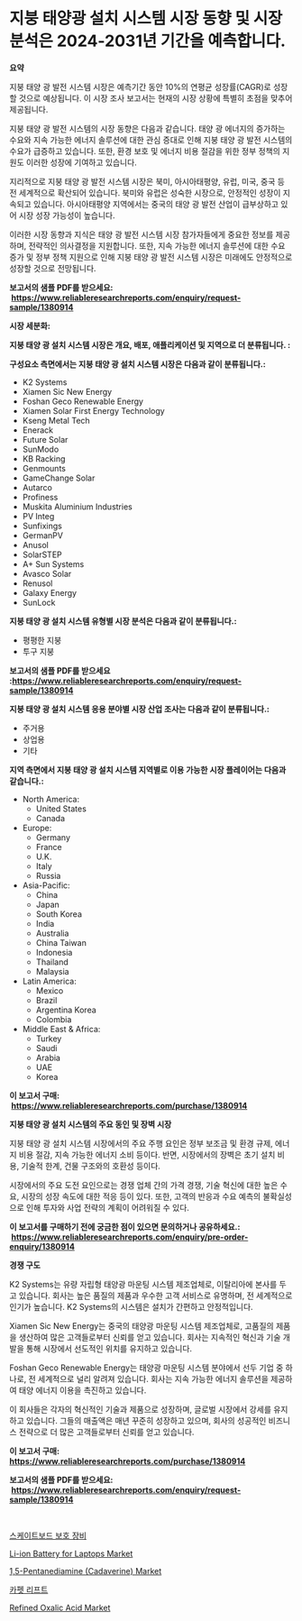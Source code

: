 <p><h1>지붕 태양광 설치 시스템 시장 동향 및 시장 분석은 2024-2031년 기간을 예측합니다.</h1></p><p><strong>요약</strong></p>
<p><p>지붕 태양 광 발전 시스템 시장은 예측기간 동안 10%의 연평균 성장률(CAGR)로 성장할 것으로 예상됩니다. 이 시장 조사 보고서는 현재의 시장 상황에 특별히 초점을 맞추어 제공됩니다.</p><p>지붕 태양 광 발전 시스템의 시장 동향은 다음과 같습니다. 태양 광 에너지의 증가하는 수요와 지속 가능한 에너지 솔루션에 대한 관심 증대로 인해 지붕 태양 광 발전 시스템의 수요가 급증하고 있습니다. 또한, 환경 보호 및 에너지 비용 절감을 위한 정부 정책의 지원도 이러한 성장에 기여하고 있습니다.</p><p>지리적으로 지붕 태양 광 발전 시스템 시장은 북미, 아시아태평양, 유럽, 미국, 중국 등 전 세계적으로 확산되어 있습니다. 북미와 유럽은 성숙한 시장으로, 안정적인 성장이 지속되고 있습니다. 아시아태평양 지역에서는 중국의 태양 광 발전 산업이 급부상하고 있어 시장 성장 가능성이 높습니다.</p><p>이러한 시장 동향과 지식은 태양 광 발전 시스템 시장 참가자들에게 중요한 정보를 제공하며, 전략적인 의사결정을 지원합니다. 또한, 지속 가능한 에너지 솔루션에 대한 수요 증가 및 정부 정책 지원으로 인해 지붕 태양 광 발전 시스템 시장은 미래에도 안정적으로 성장할 것으로 전망됩니다.</p></p>
<p><strong>보고서의 샘플 PDF를 받으세요: &nbsp;<a href="https://www.reliableresearchreports.com/enquiry/request-sample/1380914">https://www.reliableresearchreports.com/enquiry/request-sample/1380914</a></strong></p>
<p><strong>시장 세분화:</strong></p>
<p><strong> 지붕 태양 광 설치 시스템 시장은 개요, 배포, 애플리케이션 및 지역으로 더 분류됩니다. :</strong></p>
<p><strong>구성요소 측면에서는 지붕 태양 광 설치 시스템 시장은 다음과 같이 분류됩니다.:</strong></p>
<p><ul><li>K2 Systems</li><li>Xiamen Sic New Energy</li><li>Foshan Geco Renewable Energy</li><li>Xiamen Solar First Energy Technology</li><li>Kseng Metal Tech</li><li>Enerack</li><li>Future Solar</li><li>SunModo</li><li>KB Racking</li><li>Genmounts</li><li>GameChange Solar</li><li>Autarco</li><li>Profiness</li><li>Muskita Aluminium Industries</li><li>PV Integ</li><li>Sunfixings</li><li>GermanPV</li><li>Anusol</li><li>SolarSTEP</li><li>A+ Sun Systems</li><li>Avasco Solar</li><li>Renusol</li><li>Galaxy Energy</li><li>SunLock</li></ul></p>
<p><strong> 지붕 태양 광 설치 시스템 유형별 시장 분석은 다음과 같이 분류됩니다.:</strong></p>
<p><ul><li>평평한 지붕</li><li>투구 지붕</li></ul></p>
<p><strong>보고서의 샘플 PDF를 받으세요 :<a href="https://www.reliableresearchreports.com/enquiry/request-sample/1380914">https://www.reliableresearchreports.com/enquiry/request-sample/1380914</a></strong></p>
<p><strong> 지붕 태양 광 설치 시스템 응용 분야별 시장 산업 조사는 다음과 같이 분류됩니다.:</strong></p>
<p><ul><li>주거용</li><li>상업용</li><li>기타</li></ul></p>
<p><strong>지역 측면에서 지붕 태양 광 설치 시스템 지역별로 이용 가능한 시장 플레이어는 다음과 같습니다.:</strong></p>
<p><ul>
    <li>
        North America:
        <ul>
            <li>United States</li>
            <li>Canada</li>
        </ul>
    </li>
    <li>
        Europe:
        <ul>
            <li>Germany</li>
            <li>France</li>
            <li>U.K.</li>
            <li>Italy</li>
            <li>Russia</li>
        </ul>
    </li>
    <li>
        Asia-Pacific:
        <ul>
            <li>China</li>
            <li>Japan</li>
            <li>South Korea</li>
            <li>India</li>
            <li>Australia</li>
            <li>China Taiwan</li>
            <li>Indonesia</li>
            <li>Thailand</li>
            <li>Malaysia</li>
        </ul>
    </li>
    <li>
        Latin America:
        <ul>
            <li>Mexico</li>
            <li>Brazil</li>
            <li>Argentina Korea</li>
            <li>Colombia</li>
        </ul>
    </li>
    <li>
        Middle East & Africa:
        <ul>
            <li>Turkey</li>
            <li>Saudi</li>
            <li>Arabia</li>
            <li>UAE</li>
            <li>Korea</li>
        </ul>
    </li>
    </ul></p>
<p><strong>이 보고서 구매: &nbsp;<a href="https://www.reliableresearchreports.com/purchase/1380914">https://www.reliableresearchreports.com/purchase/1380914</a></strong></p>
<p><strong>지붕 태양 광 설치 시스템의 주요 동인 및 장벽 시장</strong></p>
<p><p>지붕 태양 광 설치 시스템 시장에서의 주요 주행 요인은 정부 보조금 및 환경 규제, 에너지 비용 절감, 지속 가능한 에너지 소비 등이다. 반면, 시장에서의 장벽은 초기 설치 비용, 기술적 한계, 건물 구조와의 호환성 등이다.</p><p>시장에서의 주요 도전 요인으로는 경쟁 업체 간의 가격 경쟁, 기술 혁신에 대한 높은 수요, 시장의 성장 속도에 대한 적응 등이 있다. 또한, 고객의 반응과 수요 예측의 불확실성으로 인해 투자와 사업 전략의 계획이 어려워질 수 있다.</p></p>
<p><strong>이 보고서를 구매하기 전에 궁금한 점이 있으면 문의하거나 공유하세요.: &nbsp;<a href="https://www.reliableresearchreports.com/enquiry/pre-order-enquiry/1380914">https://www.reliableresearchreports.com/enquiry/pre-order-enquiry/1380914</a></strong></p>
<p><strong>경쟁 구도</strong></p>
<p><p>K2 Systems는 유량 자립형 태양광 마운팅 시스템 제조업체로, 이탈리아에 본사를 두고 있습니다. 회사는 높은 품질의 제품과 우수한 고객 서비스로 유명하며, 전 세계적으로 인기가 높습니다. K2 Systems의 시스템은 설치가 간편하고 안정적입니다.</p><p>Xiamen Sic New Energy는 중국의 태양광 마운팅 시스템 제조업체로, 고품질의 제품을 생산하여 많은 고객들로부터 신뢰를 얻고 있습니다. 회사는 지속적인 혁신과 기술 개발을 통해 시장에서 선도적인 위치를 유지하고 있습니다.</p><p>Foshan Geco Renewable Energy는 태양광 마운팅 시스템 분야에서 선두 기업 중 하나로, 전 세계적으로 널리 알려져 있습니다. 회사는 지속 가능한 에너지 솔루션을 제공하여 태양 에너지 이용을 촉진하고 있습니다.</p><p>이 회사들은 각자의 혁신적인 기술과 제품으로 성장하며, 글로벌 시장에서 강세를 유지하고 있습니다. 그들의 매출액은 매년 꾸준히 성장하고 있으며, 회사의 성공적인 비즈니스 전략으로 더 많은 고객들로부터 신뢰를 얻고 있습니다.</p></p>
<p><strong>이 보고서 구매: &nbsp; <a href="https://www.reliableresearchreports.com/purchase/1380914">https://www.reliableresearchreports.com/purchase/1380914</a></strong></p>
<p><strong>보고서의 샘플 PDF를 받으세요: &nbsp;<a href="https://www.reliableresearchreports.com/enquiry/request-sample/1380914">https://www.reliableresearchreports.com/enquiry/request-sample/1380914</a></strong><strong></strong></p>
<p>&nbsp;</p>
<p><p><a href="https://github.com/Hubertstyenger6685/Market-Research-Report-List-1/blob/main/314811012002.md">스케이트보드 보호 장비</a></p><p><a href="https://github.com/guneycigdem35/Market-Research-Report-List-2/blob/main/li-ion-battery-for-laptops-market.md">Li-ion Battery for Laptops Market</a></p><p><a href="https://www.linkedin.com/pulse/15-pentanediamine-cadaverine-market-provides-detailed-segmentation-gmukf?trackingId=qRB55rBDVgwqWffGMvU3ZQ%3D%3D">1,5-Pentanediamine (Cadaverine) Market</a></p><p><a href="https://github.com/hxzi07639916/Market-Research-Report-List-1/blob/main/538432612001.md">카펫 리프트</a></p><p><a href="https://woozy-pyroraptor-a1f.notion.site/Refined-Oxalic-Acid-Market-Provides-Detailed-Segmentation-of-this-Market-based-on-Type-Application--58d9363b2f4b4d0a85129ed9c6ef1929">Refined Oxalic Acid Market</a></p></p>